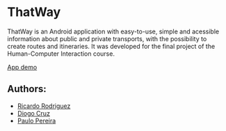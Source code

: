 # ThatWay

ThatWay is an Android application with easy-to-use, simple and acessible information about public and private transports, with the possibility to create routes and itineraries.
It was developed for the final project of the Human-Computer Interaction course.

[App demo](https://www.youtube.com/watch?v=QdJ35tZMG7A)

## Authors:
- [Ricardo Rodriguez](https://github.com/ricardombrodriguez)
- [Diogo Cruz](https://github.com/DXOGO)
- [Paulo Pereira](https://github.com/PauloGSP)
